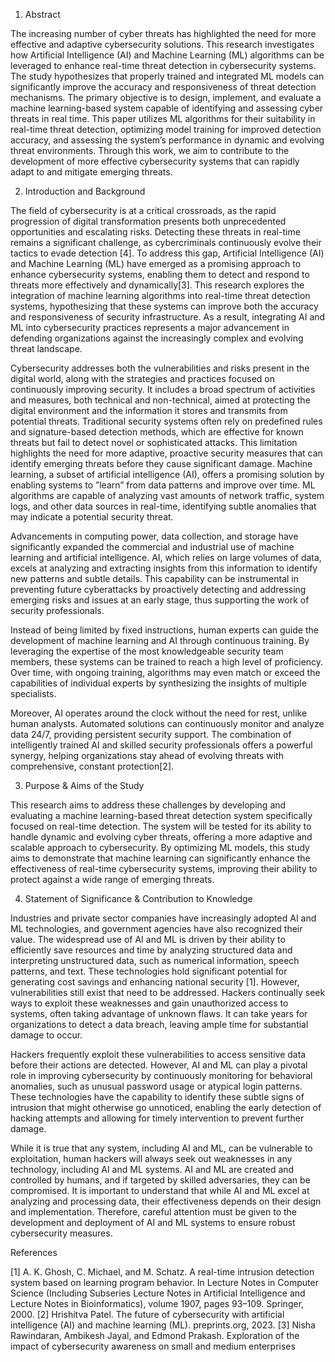 1. Abstract

The increasing number of cyber threats has highlighted the need for more effective and adaptive cybersecurity solutions. This research investigates how Artificial Intelligence (AI) and Machine Learning (ML) algorithms can be leveraged to enhance real-time threat detection in cybersecurity systems. The study hypothesizes that properly trained and integrated ML models can significantly improve the accuracy and responsiveness of threat detection mechanisms. The primary objective is to design, implement, and evaluate a machine learning-based system capable of identifying and assessing cyber threats in real time. This paper utilizes ML algorithms for their suitability in real-time threat detection, optimizing model training for improved detection accuracy, and assessing the system’s performance in dynamic and evolving threat environments. Through this work, we aim to contribute to the development of more effective cybersecurity systems that can rapidly adapt to and mitigate emerging threats.


2. Introduction and Background

The field of cybersecurity is at a critical crossroads, as the rapid progression of digital transformation presents both unprecedented opportunities and escalating risks. Detecting these threats in real-time remains a significant challenge, as cybercriminals continuously evolve their tactics to evade detection [4]. To address this gap, Artificial Intelligence (AI) and Machine Learning (ML) have emerged as a promising approach to enhance cybersecurity systems, enabling them to detect and respond to threats more effectively and dynamically[3]. This research explores the integration of machine learning algorithms into real-time threat detection systems, hypothesizing that these systems can improve both the accuracy and responsiveness of security infrastructure. As a result, integrating AI and ML into cybersecurity practices represents a major advancement in defending organizations against the increasingly complex and evolving threat landscape.

Cybersecurity addresses both the vulnerabilities and risks present in the digital world, along with the strategies and practices focused on continuously improving security. It includes a broad spectrum of activities and measures, both technical and non-technical, aimed at protecting the digital environment and the information it stores and transmits from potential threats. Traditional security systems often rely on predefined rules and signature-based detection methods, which are effective for known threats but fail to detect novel or sophisticated attacks. This limitation highlights the need for more adaptive, proactive security measures that can identify emerging threats before they cause significant damage. Machine learning, a subset of artificial intelligence (AI), offers a promising solution by enabling systems to ”learn” from data patterns and improve over time. ML algorithms are capable of analyzing vast amounts of network traffic, system logs, and other data sources in real-time, identifying subtle anomalies that may indicate a potential security threat.

Advancements in computing power, data collection, and storage have significantly expanded the commercial and industrial use of machine learning and artificial intelligence. AI, which relies on large volumes of data, excels at analyzing and extracting insights from this information to identify new patterns and subtle details. This capability can be instrumental in preventing future cyberattacks by proactively detecting and addressing emerging risks and issues at an early stage, thus supporting the work of security professionals.

Instead of being limited by fixed instructions, human experts can guide the development of machine learning and AI through continuous training. By leveraging the expertise of the most knowledgeable security team members, these systems can be trained to reach a high level of proficiency. Over time, with ongoing training, algorithms may even match or exceed the capabilities of individual experts by synthesizing the insights of multiple specialists.

Moreover, AI operates around the clock without the need for rest, unlike human analysts. Automated solutions can continuously monitor and analyze data 24/7, providing persistent security support. The combination of intelligently trained AI and skilled security professionals offers a powerful synergy, helping organizations stay ahead of evolving threats with comprehensive, constant protection[2].


3. Purpose & Aims of the Study

This  research  aims to  address these challenges  by  developing  and evaluating a machine learning-based threat detection system specifically focused on real-time detection. The system  will be  tested  for  its ability  to  handle  dynamic and evolving cyber threats, offering a more adaptive and scalable approach to cybersecurity. By optimizing ML models,  this study aims to demonstrate that machine learning can significantly enhance the effectiveness of real-time cybersecurity systems, improving their ability to protect against a wide range of emerging threats.


4. Statement of Significance & Contribution to Knowledge
   
Industries and private sector companies have increasingly adopted AI and ML technologies, and government agencies have also recognized their value. The widespread use of AI and ML is driven by their ability to efficiently save resources and time by analyzing structured data and interpreting unstructured data, such as numerical information, speech patterns, and text. These technologies hold significant potential for generating cost savings and enhancing national security [1]. However, vulnerabilities still exist that need to be addressed. Hackers continually seek ways to exploit these weaknesses and gain unauthorized access to systems, often taking advantage of unknown flaws.  It can take years for organizations to detect a data breach, leaving ample time for substantial damage to occur.

Hackers frequently exploit these vulnerabilities to access sensitive data before their actions are detected. However, AI and ML can play a pivotal role in improving cybersecurity by continuously monitoring for behavioral anomalies, such as unusual password usage or atypical login patterns. These technologies have the capability to identify these subtle signs of intrusion that might otherwise go unnoticed, enabling the early detection of hacking attempts and allowing for timely intervention to prevent further damage.

While it is true that any system, including AI and ML, can be vulnerable to exploitation, human hackers will always seek out weaknesses in any technology, including AI and ML systems. AI and ML are created and controlled by humans, and if targeted by skilled adversaries, they can be compromised. It is important to understand that while AI and ML excel at analyzing and processing data, their effectiveness depends on their design and implementation. Therefore, careful attention must be given to the development and deployment of AI and ML systems to ensure robust cybersecurity measures.

References

[1]	A. K. Ghosh, C. Michael, and M. Schatz. A real-time intrusion detection system based on learning program behavior. In Lecture Notes in Computer Science (Including Subseries Lecture Notes in Artificial Intelligence and Lecture Notes in Bioinformatics), volume 1907, pages 93–109. Springer, 2000.
[2]	Hrishitva Patel. The future of cybersecurity with artificial intelligence (AI) and machine learning (ML). preprints.org, 2023.
[3]	Nisha  Rawindaran,   Ambikesh  Jayal,   and  Edmond  Prakash.   Exploration of the impact of cybersecurity awareness on small and medium enterprises
